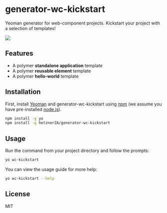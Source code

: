 # generator-wc-kickstart

Yeoman generator for web-component projects. Kickstart your project with a selection of templates!

<img src="https://zippy.gfycat.com/FarThreadbareJunco.gif">

## Features

* A polymer **standalone application** template
* A polymer **reusable element** template
* A polymer **hello-world** template

## Installation

First, install [Yeoman](http://yeoman.io) and generator-wc-kickstart using [npm](https://www.npmjs.com/) (we assume you have pre-installed [node.js](https://nodejs.org/)).

```bash
npm install -g yo
npm install -g hetznerZA/generator-wc-kickstart
```

## Usage

Run the command from your project directory and follow the prompts:

```bash
yo wc-kickstart
```

You can view the usage guide for more help:

```bash
yo wc-kickstart --help
```

## License

MIT